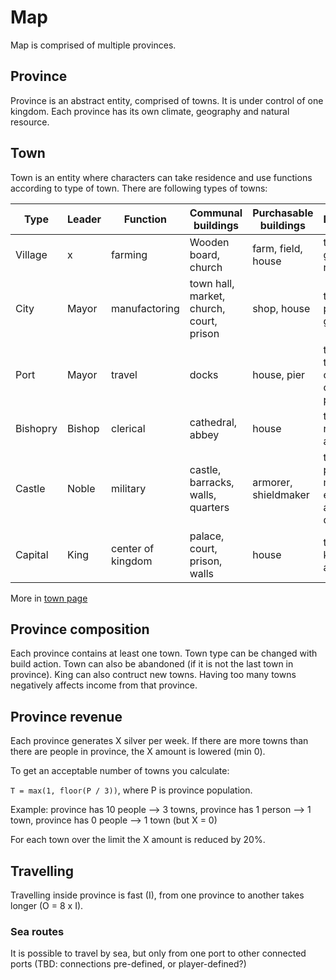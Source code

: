 # Map

Map is comprised of multiple provinces.

## Province
Province is an abstract entity, comprised of towns. It is under control of one kingdom. Each province has its own climate, geography and natural resource.

## Town

Town is an entity where characters can take residence and use functions according to type of town.
There are following types of towns:

| Type     | Leader |  Function         |  Communal buildings                      | Purchasable buildings | Description                                       |
|----------|--------|-------------------|------------------------------------------|-----------------------|---------------------------------------------------|
| Village  | x      | farming           | Wooden board, church                     | farm, field, house    |  town for gathering resources                     |
| City     | Mayor  | manufactoring     | town hall, market, church, court, prison | shop, house           | town for producing goods                          |
| Port     | Mayor  | travel            | docks                                    | house, pier           | town for travelling on sea to other places        |
| Bishopry | Bishop | clerical          | cathedral, abbey                         | house                 | town for religious activities                     |
|  Castle  | Noble | military          | castle, barracks, walls, quarters        | armorer, shieldmaker  | town for producing military equipment and defence |
| Capital  | King   | center of kingdom | palace, court, prison, walls             | house                 | town for king's actions                           |

More in [town page](https://github.com/lazyGamers/mvp-docs/blob/master/kingdoms/towns.md)

## Province composition

Each province contains at least one town. Town type can be changed with build action. Town can also be abandoned (if it is not the last town in province).
King can also contruct new towns. Having too many towns negatively affects income from that province.

## Province revenue
Each province generates X silver per week.
If there are more towns than there are people in province, the X amount is lowered (min 0).

To get an acceptable number of towns you calculate:

`T = max(1, floor(P / 3))`, where P is province population.

Example: province has 10 people --> 3 towns, province has 1 person --> 1 town, province has 0 people --> 1 town (but X = 0)

For each town over the limit the X amount is reduced by 20%.

## Travelling
Travelling inside province is fast (I), from one province to another takes longer (O = 8 x I).

### Sea routes
It is possible to travel by sea, but only from one port to other connected ports (TBD: connections pre-defined, or player-defined?)

